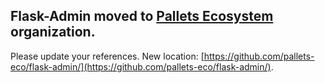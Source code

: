 ## Flask-Admin moved to [Pallets Ecosystem](https://github.com/pallets-eco) organization.
Please update your references. New location: [https://github.com/pallets-eco/flask-admin/](https://github.com/pallets-eco/flask-admin/).
